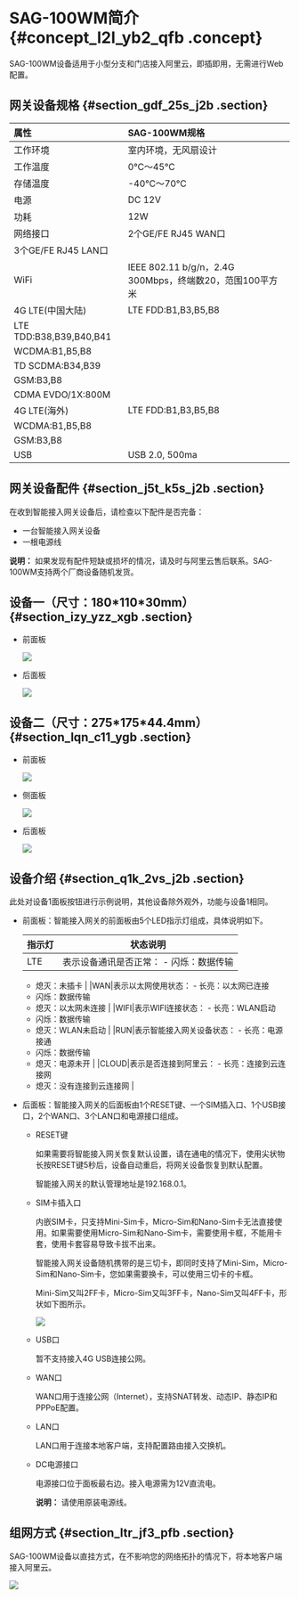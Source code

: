 # SAG-100WM简介 {#concept_l2l_yb2_qfb .concept}

SAG-100WM设备适用于小型分支和门店接入阿里云，即插即用，无需进行Web配置。

## 网关设备规格 {#section_gdf_25s_j2b .section}

|属性|SAG-100WM规格|
|:-|:----------|
|工作环境|室内环境，无风扇设计|
|工作温度|0℃～45℃|
|存储温度|-40℃～70℃|
|电源|DC 12V|
|功耗|12W|
|网络接口|2个GE/FE RJ45 WAN口|
|3个GE/FE RJ45 LAN口|
|WiFi|IEEE 802.11 b/g/n，2.4G 300Mbps，终端数20，范围100平方米|
|4G LTE\(中国大陆\)|LTE FDD:B1,B3,B5,B8|
|LTE TDD:B38,B39,B40,B41|
|WCDMA:B1,B5,B8|
|TD SCDMA:B34,B39|
|GSM:B3,B8|
|CDMA EVDO/1X:800M|
|4G LTE\(海外\)|LTE FDD:B1,B3,B5,B8|
|WCDMA:B1,B5,B8|
|GSM:B3,B8|
|USB|USB 2.0, 500ma|

## 网关设备配件 {#section_j5t_k5s_j2b .section}

在收到智能接入网关设备后，请检查以下配件是否完备：

-   一台智能接入网关设备
-   一根电源线

**说明：** 如果发现有配件短缺或损坏的情况，请及时与阿里云售后联系。SAG-100WM支持两个厂商设备随机发货。

## 设备一（尺寸：180\*110\*30mm） {#section_izy_yzz_xgb .section}

-   前面板

    ![](http://static-aliyun-doc.oss-cn-hangzhou.aliyuncs.com/assets/img/40483/156393397821278_zh-CN.png)

-   后面板

    ![](http://static-aliyun-doc.oss-cn-hangzhou.aliyuncs.com/assets/img/40483/156393397921279_zh-CN.png)


## 设备二（尺寸：275\*175\*44.4mm） {#section_lqn_c11_ygb .section}

-   前面板

    ![](http://static-aliyun-doc.oss-cn-hangzhou.aliyuncs.com/assets/img/40483/156393397939754_zh-CN.png)

-   侧面板

    ![](http://static-aliyun-doc.oss-cn-hangzhou.aliyuncs.com/assets/img/40483/156393397939755_zh-CN.png)

-   后面板

    ![](http://static-aliyun-doc.oss-cn-hangzhou.aliyuncs.com/assets/img/40483/156393397939756_zh-CN.png)


## 设备介绍 {#section_q1k_2vs_j2b .section}

此处对设备1面板按钮进行示例说明，其他设备除外观外，功能与设备1相同。

-   前面板：智能接入网关的前面板由5个LED指示灯组成，具体说明如下。

    |指示灯|状态说明|
    |---|----|
    |LTE|表示设备通讯是否正常：     -   闪烁：数据传输
    -   熄灭：未插卡
 |
    |WAN|表示以太网使用状态：     -   长亮：以太网已连接
    -   闪烁：数据传输
    -   熄灭：以太网未连接
 |
    |WIFI|表示WIFI连接状态：     -   长亮：WLAN启动
    -   闪烁：数据传输
    -   熄灭：WLAN未启动
 |
    |RUN|表示智能接入网关设备状态：     -   长亮：电源接通
    -   闪烁：数据传输
    -   熄灭：电源未开
 |
    |CLOUD|表示是否连接到阿里云：     -   长亮：连接到云连接网
    -   熄灭：没有连接到云连接网
 |

-   后面板：智能接入网关的后面板由1个RESET键、一个SIM插入口、1个USB接口，2个WAN口、3个LAN口和电源接口组成。
    -   RESET键

        如果需要将智能接入网关恢复默认设置，请在通电的情况下，使用尖状物长按RESET键5秒后，设备自动重启，将网关设备恢复到默认配置。

        智能接入网关的默认管理地址是192.168.0.1。

    -   SIM卡插入口

        内嵌SIM卡，只支持Mini-Sim卡，Micro-Sim和Nano-Sim卡无法直接使用。如果需要使用Micro-Sim和Nano-Sim卡，需要使用卡框，不能用卡套，使用卡套容易导致卡拔不出来。

        智能接入网关设备随机携带的是三切卡，即同时支持了Mini-Sim，Micro-Sim和Nano-Sim卡，您如果需要换卡，可以使用三切卡的卡框。

        Mini-Sim又叫2FF卡，Micro-Sim又叫3FF卡，Nano-Sim又叫4FF卡，形状如下图所示。

        ![](http://static-aliyun-doc.oss-cn-hangzhou.aliyuncs.com/assets/img/40483/156393398052693_zh-CN.png)

    -   USB口

        暂不支持接入4G USB连接公网。

    -   WAN口

        WAN口用于连接公网（Internet），支持SNAT转发、动态IP、静态IP和PPPoE配置。

    -   LAN口

        LAN口用于连接本地客户端，支持配置路由接入交换机。

    -   DC电源接口

        电源接口位于面板最右边。接入电源需为12V直流电。

        **说明：** 请使用原装电源线。


## 组网方式 {#section_ltr_jf3_pfb .section}

SAG-100WM设备以直挂方式，在不影响您的网络拓扑的情况下，将本地客户端接入阿里云。

![](http://static-aliyun-doc.oss-cn-hangzhou.aliyuncs.com/assets/img/24578/156393398021205_zh-CN.png)

